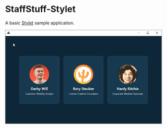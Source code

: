 # StaffStuff-Stylet
  A basic [Stylet](https://github.com/canton7/Stylet) sample application.

![Screengrab](Screengrab.gif)
